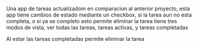 Una app de tareas actualizadom en comparacion al anterior proyecto, esta app tiene cambios de estado 
mediante un checkbox, si la tarea aun no esta completa, o si ya se completo esto permite eliminar la tarea 
tiene tres modos de vista, ver todas las tareas, tareas activas, y tareas completadas

Al estar las tareas completadas permite eliminar la tarea 

